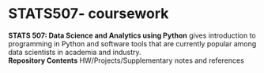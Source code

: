 # STATS507- coursework
**STATS 507: Data Science and Analytics using Python** gives introduction to programming in Python and software tools that are currently popular among data scientists in academia and industry.  
**Repository Contents** 
HW/Projects/Supplementary notes and references  
